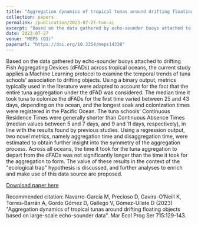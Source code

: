 ```yaml
---
title: "Aggregation dynamics of tropical tunas around drifting floating objects based on large-scale echo-sounder data"
collection: papers
permalink: /publication/2023-07-27-tun-ai
excerpt: "Based on the data gathered by echo-sounder buoys attached to drifting Fish Aggregating Devices (dFADs) across tropical oceans, the current study applies a Machine Learning protocol to examine the temporal trends of tuna schools' association to drifting objects."
date: 2023-07-27
venue: "MEPS (Q1)"
paperurl: "https://doi.org/10.3354/meps14338"
---
```

Based on the data gathered by echo-sounder buoys attached to drifting Fish Aggregating Devices (dFADs) across tropical oceans, the current study applies a Machine Learning protocol to examine the temporal trends of tuna schools' association to drifting objects. Using a binary output, metrics typically used in the literature were adapted to account for the fact that the entire tuna aggregation under the dFAD was considered. The median time it took tuna to colonize the dFADs for the first time varied between 25 and 43 days, depending on the ocean, and the longest soak and colonization times were registered in the Pacific Ocean. The tuna schools' Continuous Residence Times were generally shorter than Continuous Absence Times (median values between 5 and 7 days, and 9 and 11 days, respectively), in line with the results found by previous studies. Using a regression output, two novel metrics, namely aggregation time and disaggregation time, were estimated to obtain further insight into the symmetry of the aggregation process. Across all oceans, the time it took for the tuna aggregation to depart from the dFADs was not significantly longer than the time it took for the aggregation to form. The value of these results in the context of the "ecological trap" hypothesis is discussed, and further analyses to enrich and make use of this data source are proposed.

[Download paper here](https://doi.org/10.3354/meps14338)

Recommended citation: Navarro-García M, Precioso D, Gavira-O’Neill K, Torres-Barrán A, Gordo Gómez D, Gallego V, Gómez-Ullate D (2023) "Aggregation dynamics of tropical tunas around drifting floating objects based on large-scale echo-sounder data". Mar Ecol Prog Ser 715:129-143.